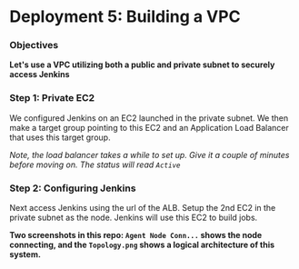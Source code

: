 # Deployment 5: Building a VPC

### Objectives
**Let's use a VPC utilizing both a public and private subnet to securely access Jenkins**

### Step 1: Private EC2
We configured Jenkins on an EC2 launched in the private subnet. We then make a target group pointing to this EC2 and an Application Load Balancer that uses this target group.

*Note, the load balancer takes a while to set up. Give it a couple of minutes before moving on. The status will read `Active`*

### Step 2: Configuring Jenkins

Next access Jenkins using the url of the ALB. Setup the 2nd EC2 in the private subnet as the node. Jenkins will use this EC2 to build jobs.

**Two screenshots in this repo: `Agent Node Conn...` shows the node connecting, and the `Topology.png` shows a logical architecture of this system.**